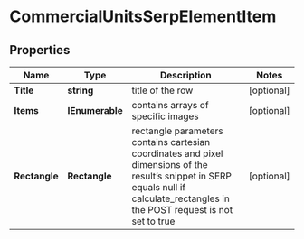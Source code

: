 # CommercialUnitsSerpElementItem


## Properties

| Name | Type | Description | Notes |
|------------ | ------------- | ------------- | -------------|
**Title** | **string** | title of the row |[optional]|
**Items** | **IEnumerable<CommercialUnitsElement>** | contains arrays of specific images |[optional]|
**Rectangle** | **Rectangle** | rectangle parameters<br>contains cartesian coordinates and pixel dimensions of the result’s snippet in SERP<br>equals null if calculate_rectangles in the POST request is not set to true |[optional]|